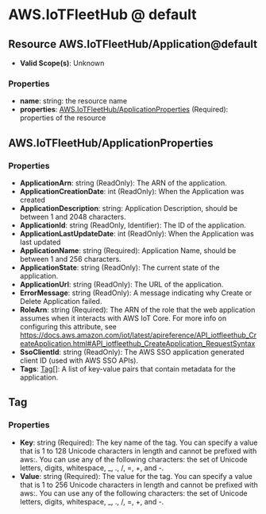 # AWS.IoTFleetHub @ default

## Resource AWS.IoTFleetHub/Application@default
* **Valid Scope(s)**: Unknown
### Properties
* **name**: string: the resource name
* **properties**: [AWS.IoTFleetHub/ApplicationProperties](#awsiotfleethubapplicationproperties) (Required): properties of the resource

## AWS.IoTFleetHub/ApplicationProperties
### Properties
* **ApplicationArn**: string (ReadOnly): The ARN of the application.
* **ApplicationCreationDate**: int (ReadOnly): When the Application was created
* **ApplicationDescription**: string: Application Description, should be between 1 and 2048 characters.
* **ApplicationId**: string (ReadOnly, Identifier): The ID of the application.
* **ApplicationLastUpdateDate**: int (ReadOnly): When the Application was last updated
* **ApplicationName**: string (Required): Application Name, should be between 1 and 256 characters.
* **ApplicationState**: string (ReadOnly): The current state of the application.
* **ApplicationUrl**: string (ReadOnly): The URL of the application.
* **ErrorMessage**: string (ReadOnly): A message indicating why Create or Delete Application failed.
* **RoleArn**: string (Required): The ARN of the role that the web application assumes when it interacts with AWS IoT Core. For more info on configuring this attribute, see https://docs.aws.amazon.com/iot/latest/apireference/API_iotfleethub_CreateApplication.html#API_iotfleethub_CreateApplication_RequestSyntax
* **SsoClientId**: string (ReadOnly): The AWS SSO application generated client ID (used with AWS SSO APIs).
* **Tags**: [Tag](#tag)[]: A list of key-value pairs that contain metadata for the application.

## Tag
### Properties
* **Key**: string (Required): The key name of the tag. You can specify a value that is 1 to 128 Unicode characters in length and cannot be prefixed with aws:. You can use any of the following characters: the set of Unicode letters, digits, whitespace, _, ., /, =, +, and -.
* **Value**: string (Required): The value for the tag. You can specify a value that is 1 to 256 Unicode characters in length and cannot be prefixed with aws:. You can use any of the following characters: the set of Unicode letters, digits, whitespace, _, ., /, =, +, and -.

